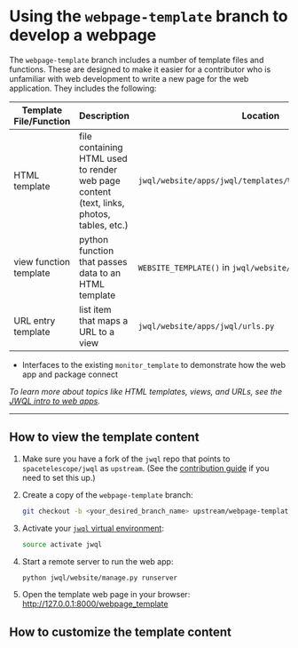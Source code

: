 # Using the `webpage-template` branch to develop a webpage

The `webpage-template` branch includes a number of template files and functions. These are designed to make it easier for a contributor who is unfamiliar with web development to write a new page for the web application. They includes the following:

| Template File/Function | Description | Location |
| ---------------------- | ----------- | -------- |
| HTML template   | file containing HTML used to render web page content (text, links, photos, tables, etc.) | `jwql/website/apps/jwql/templates/WEBPAGE_TEMPLATE.html` |
| view function template | python function that passes data to an HTML template | `WEBSITE_TEMPLATE()` in `jwql/website/apps/jwql/views.py` |
| URL entry template  | list item that maps a URL to a view | `jwql/website/apps/jwql/urls.py`

* Interfaces to the existing `monitor_template` to demonstrate how the web app and package connect



*To learn more about topics like HTML templates, views, and URLs, see the [JWQL intro to web apps](https://github.com/spacetelescope/jwql/blob/master/presentations/JWQL_web_app.pdf).*

-----------------

## How to view the template content

1. Make sure you have a fork of the `jwql` repo that points to `spacetelescope/jwql` as `upstream`. (See the [contribution guide](https://github.com/spacetelescope/jwql/wiki/git-&-GitHub-workflow-for-contributing) if you need to set this up.)

1. Create a copy of the `webpage-template` branch:

    ```bash
    git checkout -b <your_desired_branch_name> upstream/webpage-template
    ```

1. Activate your [`jwql` virtual environment](https://github.com/spacetelescope/jwql#environment-installation):

    ```bash
    source activate jwql
    ```

1. Start a remote server to run the web app:

    ```bash
    python jwql/website/manage.py runserver
    ```

1. Open the template web page in your browser: http://127.0.0.1:8000/webpage_template


## How to customize the template content


